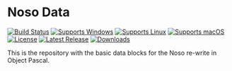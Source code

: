 # Noso Data

[![Build Status](https://github.com/gcarreno/NosoData/workflows/build-test/badge.svg?branch=main)](https://github.com/gcarreno/NosoData/actions)
[![Supports Windows](https://img.shields.io/badge/support-Windows-blue?logo=Windows)](https://github.com/gcarreno/NosoData/releases/latest)
[![Supports Linux](https://img.shields.io/badge/support-Linux-yellow?logo=Linux)](https://github.com/gcarreno/NosoData/releases/latest)
[![Supports macOS](https://img.shields.io/badge/support-macOS-black?logo=macOS)](https://github.com/gcarreno/NosoData/releases/latest)
[![License](https://img.shields.io/github/license/gcarreno/NosoData)](https://github.com/gcarreno/NosoData/blob/master/LICENSE)
[![Latest Release](https://img.shields.io/github/v/release/gcarreno/NosoData?label=latest%20release)](https://github.com/gcarreno/NosoData/releases/latest)
[![Downloads](https://img.shields.io/github/downloads/gcarreno/NosoData/total)](https://github.com/gcarreno/NosoData/releases)

This is the repository with the basic data blocks for the Noso re-write in Object Pascal.
